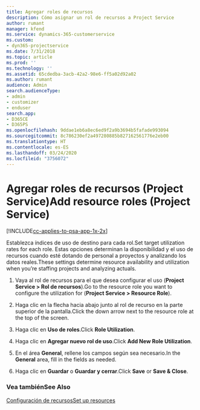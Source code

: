 ```yaml
---
title: Agregar roles de recursos
description: Cómo asignar un rol de recursos a Project Service
author: rumant
manager: kfend
ms.service: dynamics-365-customerservice
ms.custom:
- dyn365-projectservice
ms.date: 7/31/2018
ms.topic: article
ms.prod: ''
ms.technology: ''
ms.assetid: 65cdedba-3acb-42a2-98e6-ff5a02d92a02
ms.author: rumant
audience: Admin
search.audienceType:
- admin
- customizer
- enduser
search.app:
- D365CE
- D365PS
ms.openlocfilehash: 9ddae1eb6a8ec6ed9f2a9b3694b5fafade993094
ms.sourcegitcommit: 8c786230ef2a497280885b827162561776e2eb00
ms.translationtype: HT
ms.contentlocale: es-ES
ms.lasthandoff: 03/24/2020
ms.locfileid: "3756072"
---
```

# <a name="add-resource-roles-project-service"></a><span data-ttu-id="c5197-103">Agregar roles de recursos (Project Service)</span><span class="sxs-lookup"><span data-stu-id="c5197-103">Add resource roles (Project Service)</span></span>

[!INCLUDE[cc-applies-to-psa-app-1x-2x](../includes/cc-applies-to-psa-app-1x-2x.md)]

<span data-ttu-id="c5197-104">Establezca índices de uso de destino para cada rol.</span><span class="sxs-lookup"><span data-stu-id="c5197-104">Set target utilization rates for each role.</span></span> <span data-ttu-id="c5197-105">Estas opciones determinan la disponibilidad y el uso de recursos cuando esté dotando de personal a proyectos y analizando los datos reales.</span><span class="sxs-lookup"><span data-stu-id="c5197-105">These settings determine resource availability and utilization when you’re staffing projects and analyzing actuals.</span></span>  
  
1.  <span data-ttu-id="c5197-106">Vaya al rol de recursos para el que desea configurar el uso (**Project Service > Rol de recursos**).</span><span class="sxs-lookup"><span data-stu-id="c5197-106">Go to the resource role you want to configure the utilization for (**Project Service > Resource Role**).</span></span>  
  
2.  <span data-ttu-id="c5197-107">Haga clic en la flecha hacia abajo junto al rol de recurso en la parte superior de la pantalla.</span><span class="sxs-lookup"><span data-stu-id="c5197-107">Click the down arrow next to the resource role at the top of the screen.</span></span>  
  
3.  <span data-ttu-id="c5197-108">Haga clic en **Uso de roles**.</span><span class="sxs-lookup"><span data-stu-id="c5197-108">Click **Role Utilization**.</span></span>  
  
4.  <span data-ttu-id="c5197-109">Haga clic en **Agregar nuevo rol de uso**.</span><span class="sxs-lookup"><span data-stu-id="c5197-109">Click **Add New Role Utilization**.</span></span>  
  
5.  <span data-ttu-id="c5197-110">En el área **General**, rellene los campos según sea necesario.</span><span class="sxs-lookup"><span data-stu-id="c5197-110">In the **General** area, fill in the fields as needed.</span></span>  
  
6.  <span data-ttu-id="c5197-111">Haga clic en **Guardar** o **Guardar y cerrar**.</span><span class="sxs-lookup"><span data-stu-id="c5197-111">Click **Save** or **Save & Close**.</span></span>  
  
### <a name="see-also"></a><span data-ttu-id="c5197-112">Vea también</span><span class="sxs-lookup"><span data-stu-id="c5197-112">See Also</span></span>  
 [<span data-ttu-id="c5197-113">Configuración de recursos</span><span class="sxs-lookup"><span data-stu-id="c5197-113">Set up resources</span></span>](../project-service/set-up-resources.md)
